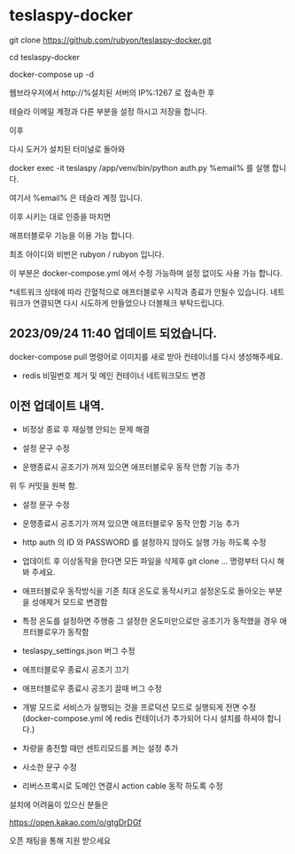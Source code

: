 # teslaspy-docker

git clone https://github.com/rubyon/teslaspy-docker.git

cd teslaspy-docker

docker-compose up -d

웹브라우저에서 http://%설치된 서버의 IP%:1267 로 접속한 후

테슬라 이메일 계정과 다른 부분을 설정 하시고 저장을 합니다.

이후

다시 도커가 설치된 터미널로 돌아와

docker exec -it teslaspy /app/venv/bin/python auth.py %email% 를 실행 합니다.

여기서 %email% 은 테슬라 계정 입니다.

이후 시키는 대로 인증을 마치면

애프터블로우 기능을 이용 가능 합니다.

최초 아이디와 비번은 rubyon / rubyon 입니다.

이 부분은 docker-compose.yml 에서 수정 가능하며 설정 없이도 사용 가능 합니다.

*네트워크 상태에 따라 간혈적으로 애프터블로우 시작과 종료가 안될수 있습니다.
네트워크가 연결되면 다시 시도하게 만들었으나 더블체크 부탁드립니다.


## 2023/09/24 11:40 업데이트 되었습니다.

docker-compose pull 명령어로 이미지를 새로 받아 컨테이너를 다시 생성해주세요.

- redis 비밀번호 제거 및 메인 컨테이너 네트워크모드 변경

## 이전 업데이트 내역.

- 비정상 종료 후 재실행 안되는 문제 해결

- 설정 문구 수정

- 운행종료시 공조기가 꺼져 있으면 애프터블로우 동작 안함 기능 추가

위 두 커밋을 원복 함.

- 설정 문구 수정

- 운행종료시 공조기가 꺼져 있으면 애프터블로우 동작 안함 기능 추가

- http auth 의 ID 와 PASSWORD 를 설정하지 않아도 실행 가능 하도록 수정

* 업데이트 후 이상동작을 한다면 모든 파일을 삭제후 git clone ... 명령부터 다시 해봐 주세요.

- 애프터블로우 동작방식을 기존 최대 온도로 동작시키고 설정온도로 돌아오는 부분을 성애제거 모드로 변경함

- 특정 온도를 설정하면 주행중 그 설정한 온도미만으로만 공조기가 동작했을 경우 애프터블로우가 동작함

- teslaspy_settings.json 버그 수정

- 애프터블로우 종료시 공조기 끄기

- 애프터블로우 종료시 공조기 끌때 버그 수정

- 개발 모드로 서비스가 실행되는 것을 프로덕션 모드로 실행되게 전면 수정 (docker-compose.yml 에 redis 컨테이너가 추가되어 다시 설치를 하셔야 합니다.)

- 차량을 충전할 때만 센트리모드를 켜는 설정 추가

- 사소한 문구 수정

- 리버스프록시로 도메인 연결시 action cable 동작 하도록 수정

설치에 어려움이 있으신 분들은

https://open.kakao.com/o/gtgDrDGf

오픈 채팅을 통해 지원 받으세요
